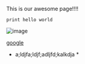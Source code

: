 This is our awesome page!!!!

```print hello world```

![image](/Users/erikasboren/Documents/devbootcamp/devbootcamp/phase-0-gps-1/screenshot.png)

[google](https://www.google.com/)
* a;ldjfa;ldjf;adljfd;kalkdja *
